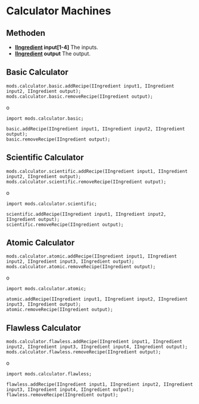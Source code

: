 # Calculator Machines

## Methoden

- **[IIngredient](/Vanilla/Variable_Types/IIngredient/) input[1-4]** The inputs.
- **[IIngredient](/Vanilla/Variable_Types/IIngredient/) output** The output.

## Basic Calculator

```zenscript
mods.calculator.basic.addRecipe(IIngredient input1, IIngredient input2, IIngredient output);
mods.calculator.basic.removeRecipe(IIngredient output);
```
o
```zenscript
import mods.calculator.basic;

basic.addRecipe(IIngredient input1, IIngredient input2, IIngredient output);
basic.removeRecipe(IIngredient output);
```

## Scientific Calculator

```zenscript
mods.calculator.scientific.addRecipe(IIngredient input1, IIngredient input2, IIngredient output);
mods.calculator.scientific.removeRecipe(IIngredient output);
```
o
```zenscript
import mods.calculator.scientific;

scientific.addRecipe(IIngredient input1, IIngredient input2, IIngredient output);
scientific.removeRecipe(IIngredient output);
```

## Atomic Calculator

```zenscript
mods.calculator.atomic.addRecipe(IIngredient input1, IIngredient input2, IIngredient input3, IIngredient output);
mods.calculator.atomic.removeRecipe(IIngredient output);
```
o
```zenscript
import mods.calculator.atomic;

atomic.addRecipe(IIngredient input1, IIngredient input2, IIngredient input3, IIngredient output);
atomic.removeRecipe(IIngredient output);
```

## Flawless Calculator

```zenscript
mods.calculator.flawless.addRecipe(IIngredient input1, IIngredient input2, IIngredient input3, IIngredient input4, IIngredient output);
mods.calculator.flawless.removeRecipe(IIngredient output);
```
o
```zenscript
import mods.calculator.flawless;

flawless.addRecipe(IIngredient input1, IIngredient input2, IIngredient input3, IIngredient input4, IIngredient output);
flawless.removeRecipe(IIngredient output);
```